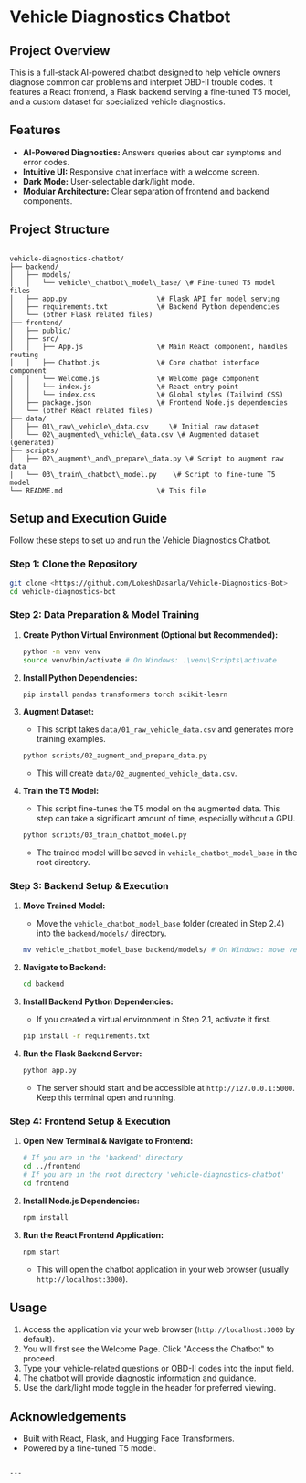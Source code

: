 # Vehicle Diagnostics Chatbot

## Project Overview
This is a full-stack AI-powered chatbot designed to help vehicle owners diagnose common car problems and interpret OBD-II trouble codes. It features a React frontend, a Flask backend serving a fine-tuned T5 model, and a custom dataset for specialized vehicle diagnostics.

## Features
* **AI-Powered Diagnostics:** Answers queries about car symptoms and error codes.
* **Intuitive UI:** Responsive chat interface with a welcome screen.
* **Dark Mode:** User-selectable dark/light mode.
* **Modular Architecture:** Clear separation of frontend and backend components.

## Project Structure
```

vehicle-diagnostics-chatbot/
├── backend/
│   ├── models/
│   │   └── vehicle\_chatbot\_model\_base/ \# Fine-tuned T5 model files
│   ├── app.py                      \# Flask API for model serving
│   ├── requirements.txt            \# Backend Python dependencies
│   └── (other Flask related files)
├── frontend/
│   ├── public/
│   ├── src/
│   │   ├── App.js                  \# Main React component, handles routing
│   │   ├── Chatbot.js              \# Core chatbot interface component
│   │   └── Welcome.js              \# Welcome page component
│   │   └── index.js                \# React entry point
│   │   └── index.css               \# Global styles (Tailwind CSS)
│   ├── package.json                \# Frontend Node.js dependencies
│   └── (other React related files)
├── data/
│   ├── 01\_raw\_vehicle\_data.csv     \# Initial raw dataset
│   └── 02\_augmented\_vehicle\_data.csv \# Augmented dataset (generated)
├── scripts/
│   ├── 02\_augment\_and\_prepare\_data.py \# Script to augment raw data
│   └── 03\_train\_chatbot\_model.py    \# Script to fine-tune T5 model
└── README.md                       \# This file

````

## Setup and Execution Guide
Follow these steps to set up and run the Vehicle Diagnostics Chatbot.

### **Step 1: Clone the Repository**
```bash
git clone <https://github.com/LokeshDasarla/Vehicle-Diagnostics-Bot>
cd vehicle-diagnostics-bot
````

### **Step 2: Data Preparation & Model Training**

1.  **Create Python Virtual Environment (Optional but Recommended):**

    ```bash
    python -m venv venv
    source venv/bin/activate # On Windows: .\venv\Scripts\activate
    ```

2.  **Install Python Dependencies:**

    ```bash
    pip install pandas transformers torch scikit-learn
    ```

3.  **Augment Dataset:**

      * This script takes `data/01_raw_vehicle_data.csv` and generates more training examples.

    <!-- end list -->

    ```bash
    python scripts/02_augment_and_prepare_data.py
    ```

      * This will create `data/02_augmented_vehicle_data.csv`.

4.  **Train the T5 Model:**

      * This script fine-tunes the T5 model on the augmented data. This step can take a significant amount of time, especially without a GPU.

    <!-- end list -->

    ```bash
    python scripts/03_train_chatbot_model.py
    ```

      * The trained model will be saved in `vehicle_chatbot_model_base` in the root directory.

### **Step 3: Backend Setup & Execution**

1.  **Move Trained Model:**

      * Move the `vehicle_chatbot_model_base` folder (created in Step 2.4) into the `backend/models/` directory.

    <!-- end list -->

    ```bash
    mv vehicle_chatbot_model_base backend/models/ # On Windows: move vehicle_chatbot_model_base backend\models\
    ```

2.  **Navigate to Backend:**

    ```bash
    cd backend
    ```

3.  **Install Backend Python Dependencies:**

      * If you created a virtual environment in Step 2.1, activate it first.

    <!-- end list -->

    ```bash
    pip install -r requirements.txt
    ```

4.  **Run the Flask Backend Server:**

    ```bash
    python app.py
    ```

      * The server should start and be accessible at `http://127.0.0.1:5000`. Keep this terminal open and running.

### **Step 4: Frontend Setup & Execution**

1.  **Open New Terminal & Navigate to Frontend:**

    ```bash
    # If you are in the 'backend' directory
    cd ../frontend
    # If you are in the root directory 'vehicle-diagnostics-chatbot'
    cd frontend
    ```

2.  **Install Node.js Dependencies:**

    ```bash
    npm install
    ```

3.  **Run the React Frontend Application:**

    ```bash
    npm start
    ```

      * This will open the chatbot application in your web browser (usually `http://localhost:3000`).

## Usage

1.  Access the application via your web browser (`http://localhost:3000` by default).
2.  You will first see the Welcome Page. Click "Access the Chatbot" to proceed.
3.  Type your vehicle-related questions or OBD-II codes into the input field.
4.  The chatbot will provide diagnostic information and guidance.
5.  Use the dark/light mode toggle in the header for preferred viewing.

## Acknowledgements

  * Built with React, Flask, and Hugging Face Transformers.
  * Powered by a fine-tuned T5 model.

<!-- end list -->

```

---
```
